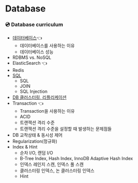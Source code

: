 # Database


### 💿 Database curriculum
- [데이터베이스](Database.md)👈
    - 데이터베이스를 사용하는 이유
    - 데이터베이스 성능
- RDBMS vs. NoSQL
- ElasticSearch 👈
- Redis
- [SQL](SQL.md)
    - SQL
    - JOIN
    - SQL Injection
- [DB 클러스터링, 리플리케이션](ClusteringReplicationShardingPartitioning.md)
- Transaction 👈
    - Transaction을 사용하는 이유
    - ACID
    - 트랜잭션 격리 수준
    - 트랜잭션 격리 수준을 설정할 때 발생하는 문제점들
- DB 교착상태 & 동시성 제어
- Regularization(정규화)
- Index & Hint
    - 순차 I/O, 랜덤 I/O
    - B-Tree Index, Hash Index, InnoDB Adaptive Hash Index
    - 인덱스 레인지 스캔, 인덱스 풀 스캔
    - 클러스터링 인덱스, 논 클러스터링 인덱스
    - Hint
